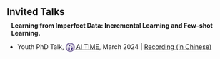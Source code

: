 <h1 id="invited-talks"></h1>

<h2 style="margin: 30px 0px 10px;">Invited Talks</h2>


<h4 style="margin:0 10px 0;">Learning from Imperfect Data: Incremental Learning and Few-shot Learning.</h4>

<ul>
  <li>
    <span class="event-title">Youth PhD Talk,</span>
    <span class="event-host"><a href="http://www.aitime.cn/" target="_blank" rel="noopener noreferrer" class="brand"><img src="/assets/Logo/AITIME.png" alt="AI TIME" width="19.778" height="20" style="vertical-align: middle;"> AI TIME</a>,</span>
    <time datetime="2024-03">March 2024 |</time>
    <a href="https://www.bilibili.com/video/BV1RF4m157Uh/" target="_blank" rel="noopener noreferrer" class="rec-link" title="Talk Recording (in Chinese)" aria-label="Watch talk recording"> Recording (in Chinese)</a>
  </li>
</ul>
